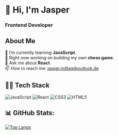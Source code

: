 # 👋 Hi, I'm Jasper
### Frontend Developer
## About Me
🌱 I’m currently learning <b>JavaScript</b>.<br>
🔭 Right now working on building my own <b>chess game</b>.<br>
💬 Ask me about <b>React</b>.<br>
📫 How to reach me: jasper.mittag@outlook.de <br>

## 👨‍💻 Tech Stack
![JavaScript](https://img.shields.io/badge/javascript-%23323330.svg?style=flat&logo=javascript&logoColor=%23F7DF1E) 
![React](https://img.shields.io/badge/react-%2320232a.svg?style=flat&logo=react&logoColor=%2361DAFB)
![CSS3](https://img.shields.io/badge/css3-%231572B6.svg?style=flat&logo=css3&logoColor=white)
![HTML5](https://img.shields.io/badge/html5-%23E34F26.svg?style=flat&logo=html5&logoColor=white)

## 📊 GitHub Stats:
[![Top Langs](https://github-readme-stats.vercel.app/api/top-langs/?username=jess329&layout=donut-vertical)](https://github.com/anuraghazra/github-readme-stats)



<!--
**jess329/jess329** is a ✨ _special_ ✨ repository because its `README.md` (this file) appears on your GitHub profile.

Here are some ideas to get you started:


- 
- 👯 I’m looking to collaborate on ...
- 🤔 I’m looking for help with ...
- 
- 
- 😄 Pronouns: ...
- ⚡ Fun fact: ...
-->

